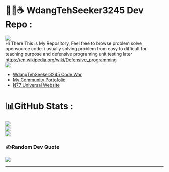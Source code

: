# 💫🌙☕ WdangTehSeeker3245 Dev Repo :
<!--
![](https://komarev.com/ghpvc/?username=WdangTehSeeker3245)
-->
[![](https://visitcount.itsvg.in/api?id=WdangTehSeeker3245&icon=0&color=0)](https://visitcount.itsvg.in)
<br>
Hi There This is My Repository, Feel free to browse problem solve opensource code. 
i usually solving problem from easy to difficult for teaching purpose and defensive programing unit testing later
https://en.wikipedia.org/wiki/Defensive_programming
<br>
![](https://www.codewars.com/users/WdangTehSeeker3245/badges/large)<br>
* <a href="https://www.codewars.com/users/WdangTehSeeker3245">WdangTehSeeker3245 Code War</a>
* <a href="https://faizalnf-community-portofolio.vercel.app/">My Community Portofolio</a>
* <a href="https://wdangtehseeker-website.netlify.app/">N77 Universal Website</a>

# 📊GitHub Stats :
![](https://github-readme-stats.vercel.app/api?username=WdangTehSeeker3245&theme=tokyonight&hide_border=false&include_all_commits=false&count_private=false)<br/>
![](https://github-readme-streak-stats.herokuapp.com/?user=WdangTehSeeker3245&theme=tokyonight&hide_border=false)<br/>
![](https://github-readme-stats.vercel.app/api/top-langs/?username=WdangTehSeeker3245&theme=tokyonight&hide_border=false&include_all_commits=false&count_private=false&layout=compact)

### ✍️Random Dev Quote
![](https://quotes-github-readme.vercel.app/api?type=horizontal&theme=tokyonight)

---


